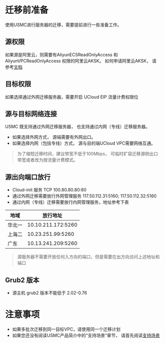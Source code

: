 # 迁移前准备

使用USMC进行服务器的迁移，需要提前进行一些准备工作。

## 源权限
如果源是阿里云，则需要有AliyunECSReadOnlyAccess 和 AliyunVPCReadOnlyAccess 权限的阿里云AKSK。 如何申请阿里云AKSK， 请参考[文档](/usmc/faq)

## 目标权限
如果选择通过外网迁移服务器，需要开启 UCloud EIP 流量计费权限位

## 源与目标网络连接
USMC 既支持通过外网迁移服务器， 也支持通过内网（专线）迁移服务器。 
- 如果选择外网方式， 源端需要有外网出口。 
- 如果选择内网（包括专线）方式， 源与目的端UCloud VPC需要网络互通。

> 为了缩短迁移时间，建议带宽不低于100Mbps， 可临时扩容迁移源侧出口带宽或者改为按流量计费模式。

## 源出向端口放行
- Cloud-init 服务 TCP 100.80.80.80:80
- 通过外网迁移需要放行外网管理服务 117.50.112.31:5160; 117.50.112.32:5160
- 通过内网（专线）迁移需要放行内网管理服务，地址参考下表

|   地域     |   放行地址 | 
| ---------- | ---------- | 
| 华北一     |   10.10.211.172:5260     | 
| 上海二     |   10.23.251.99:5260      | 
| 广东       |   10.13.241.209:5260     | 

> 源服务器不需要开放任何入方向的端口，但是需要在出方向访问上述地址和端口
 
## Grub2 版本
- 源主机 grub2 版本不能低于 2.02-0.76 

# 注意事项
- 如果多批次迁移到同一目标VPC，请使用同一个迁移计划
- 如果您还没有阅读USMC产品简介中的“支持场景”章节， 请首先阅读[支持场景](/usmc/introduction/sys)
